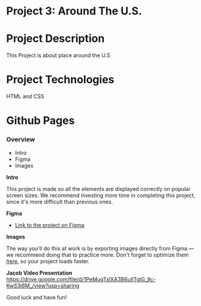 # Project 3: Around The U.S.

# Project Description

This Project is about place around the U.S

# Project Technologies

HTML and CSS

# Github Pages

### Overview

- Intro
- Figma
- Images

**Intro**

This project is made so all the elements are displayed correctly on popular screen sizes. We recommend investing more time in completing this project, since it's more difficult than previous ones.

**Figma**

- [Link to the project on Figma](https://www.figma.com/file/ii4xxsJ0ghevUOcssTlHZv/Sprint-3%3A-Around-the-US?node-id=0%3A1)

**Images**

The way you'll do this at work is by exporting images directly from Figma — we recommend doing that to practice more. Don't forget to optimize them [here](https://tinypng.com/), so your project loads faster.

**Jacob Video Presentation**
https://drive.google.com/file/d/1PeMugTxlXA3B6uIITgIG_9c-KwS3i6M_/view?usp=sharing

Good luck and have fun!
